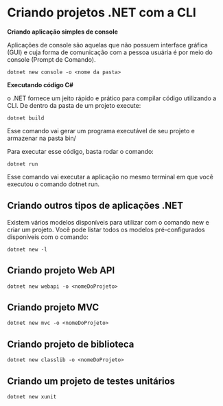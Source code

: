 <h1>Criando projetos .NET com a CLI</h1>

**Criando aplicação simples de console**

Aplicações de console são aquelas que não possuem interface gráfica (GUI) e cuja forma de comunicação com a pessoa usuária é por meio do console (Prompt de Comando).

`dotnet new console -o <nome da pasta>`

**Executando código C#**

o .NET fornece um jeito rápido e prático para compilar código utilizando a CLI. De dentro da pasta de um projeto execute:

`dotnet build`

Esse comando vai gerar um programa executável de seu projeto e armazenar na pasta bin/

Para executar esse código, basta rodar o comando:

`dotnet run`

Esse comando vai executar a aplicação no mesmo terminal em que você executou o comando dotnet run.

<h2>Criando outros tipos de aplicações .NET</h2>

Existem vários modelos disponíveis para utilizar com o comando new e criar um projeto. Você pode listar todos os modelos pré-configurados disponíveis com o comando:

`dotnet new -l`

<h2>Criando projeto Web API</h2>

`dotnet new webapi -o <nomeDoProjeto>`

<h2>Criando projeto MVC</h2>

`dotnet new mvc -o <nomeDoProjeto>`

<h2>Criando projeto de biblioteca</h2>

`dotnet new classlib -o <nomeDoProjeto>`

<h2>Criando um projeto de testes unitários</h2>

`dotnet new xunit`

